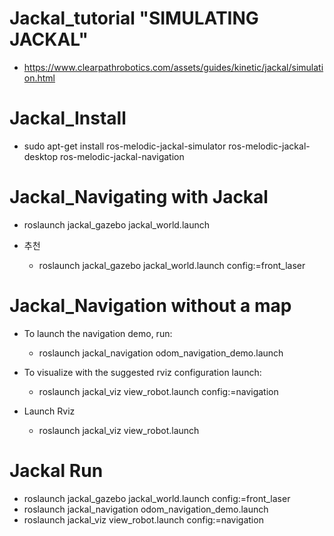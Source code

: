 # Jackal_tutorial "SIMULATING JACKAL"

- https://www.clearpathrobotics.com/assets/guides/kinetic/jackal/simulation.html

# Jackal_Install

  - sudo apt-get install ros-melodic-jackal-simulator ros-melodic-jackal-desktop ros-melodic-jackal-navigation

# Jackal_Navigating with Jackal

  - roslaunch jackal_gazebo jackal_world.launch
  
  - 추천
  
    - roslaunch jackal_gazebo jackal_world.launch config:=front_laser

# Jackal_Navigation without a map

  - To launch the navigation demo, run:
  
    - roslaunch jackal_navigation odom_navigation_demo.launch
    
  - To visualize with the suggested rviz configuration launch:
  
    - roslaunch jackal_viz view_robot.launch config:=navigation

  - Launch Rviz
    
     - roslaunch jackal_viz view_robot.launch

# Jackal Run
- roslaunch jackal_gazebo jackal_world.launch config:=front_laser
- roslaunch jackal_navigation odom_navigation_demo.launch
- roslaunch jackal_viz view_robot.launch config:=navigation
